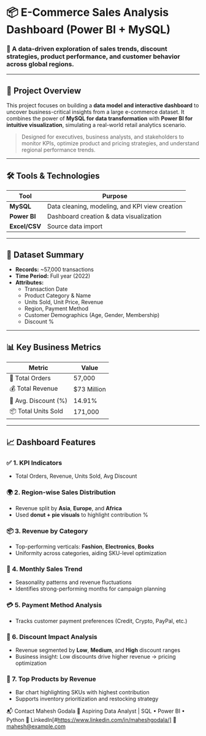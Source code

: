 # 📦 E-Commerce Sales Analysis Dashboard (Power BI + MySQL)

### 🧭 A data-driven exploration of sales trends, discount strategies, product performance, and customer behavior across global regions.

---

## 📝 Project Overview

This project focuses on building a **data model and interactive dashboard** to uncover business-critical insights from a large e-commerce dataset. It combines the power of **MySQL for data transformation** with **Power BI for intuitive visualization**, simulating a real-world retail analytics scenario.

> Designed for executives, business analysts, and stakeholders to monitor KPIs, optimize product and pricing strategies, and understand regional performance trends.

---

## 🛠️ Tools & Technologies

| Tool         | Purpose                         |
|--------------|----------------------------------|
| **MySQL**     | Data cleaning, modeling, and KPI view creation |
| **Power BI**  | Dashboard creation & data visualization |
| **Excel/CSV** | Source data import              |

---

## 📁 Dataset Summary

- **Records:** ~57,000 transactions  
- **Time Period:** Full year (2022)  
- **Attributes:**  
  - Transaction Date  
  - Product Category & Name  
  - Units Sold, Unit Price, Revenue  
  - Region, Payment Method  
  - Customer Demographics (Age, Gender, Membership)  
  - Discount %

---

## 📊 Key Business Metrics

| Metric               | Value    |
|----------------------|----------|
| 🛒 Total Orders       | 57,000   |
| 💰 Total Revenue      | $73 Million |
| 🎯 Avg. Discount (%)  | 14.91%   |
| 📦 Total Units Sold   | 171,000  |

---

## 📈 Dashboard Features

### ✅ 1. KPI Indicators
- Total Orders, Revenue, Units Sold, Avg Discount

### 🌍 2. Region-wise Sales Distribution
- Revenue split by **Asia**, **Europe**, and **Africa**
- Used **donut + pie visuals** to highlight contribution %

### 📦 3. Revenue by Category
- Top-performing verticals: **Fashion**, **Electronics**, **Books**
- Uniformity across categories, aiding SKU-level optimization

### 📆 4. Monthly Sales Trend
- Seasonality patterns and revenue fluctuations
- Identifies strong-performing months for campaign planning

### 💳 5. Payment Method Analysis
- Tracks customer payment preferences (Credit, Crypto, PayPal, etc.)

### 🎯 6. Discount Impact Analysis
- Revenue segmented by **Low**, **Medium**, and **High** discount ranges
- Business insight: Low discounts drive higher revenue → pricing optimization

### 📌 7. Top Products by Revenue
- Bar chart highlighting SKUs with highest contribution
- Supports inventory prioritization and restocking strategy


📬 Contact
Mahesh Godala
💼 Aspiring Data Analyst | SQL • Power BI • Python
🔗 LinkedIn[#https://www.linkedin.com/in/maheshgodala/]
📧 mahesh@example.com
